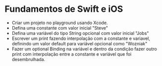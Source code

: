 # Fundamentos de Swift e iOS

- Criar um projeto no playground usando Xcode.
- Defina uma constante com valor inicial "Steve"
- Defina uma variável do tipo String opcional com valor inicial "Jobs"
- Escrever um print fazendo interpolação com a constante e variavel, definindo um valor default para variável opcional como "Wozniak"
- Fazer um optional Binding na variável e dentro da condição fazer outro print com interpolação entre a constante e variável que foi desembrulhada.
